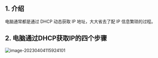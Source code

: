 

## 1. 介绍

电脑通常都是通过 DHCP 动态获取 IP 地址，大大省去了配 IP 信息繁琐的过程。





## 2. 电脑通过DHCP获取IP的四个步骤





![image-20230404115924101](https://2290653824-github-io.oss-cn-hangzhou.aliyuncs.com/undefinedimage-20230404115924101.png)